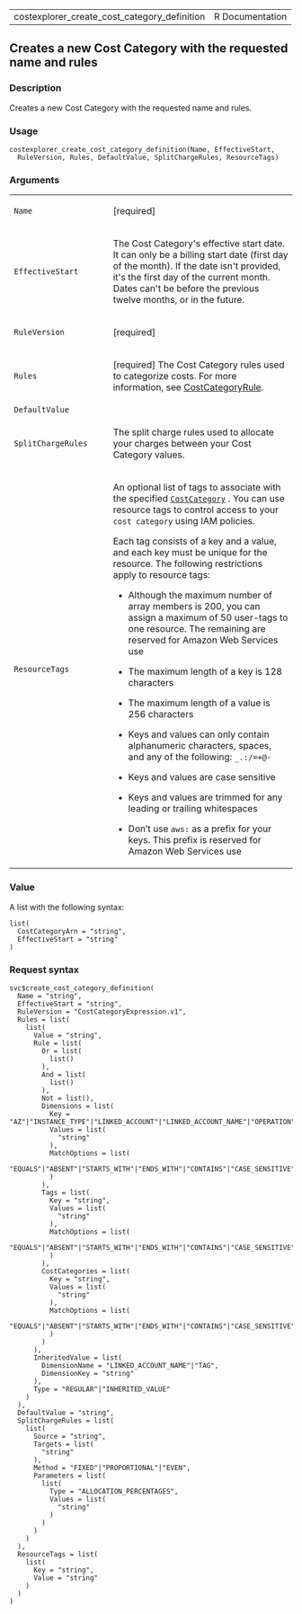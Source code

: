 <table style="width: 100%;">
<tbody>
<tr class="odd">
<td>costexplorer_create_cost_category_definition</td>
<td style="text-align: right;">R Documentation</td>
</tr>
</tbody>
</table>

## Creates a new Cost Category with the requested name and rules

### Description

Creates a new Cost Category with the requested name and rules.

### Usage

    costexplorer_create_cost_category_definition(Name, EffectiveStart,
      RuleVersion, Rules, DefaultValue, SplitChargeRules, ResourceTags)

### Arguments

<table>
<colgroup>
<col style="width: 35%" />
<col style="width: 65%" />
</colgroup>
<tbody>
<tr class="odd">
<td><code
id="costexplorer_create_cost_category_definition_:_Name">Name</code></td>
<td><p>[required]</p></td>
</tr>
<tr class="even">
<td><code
id="costexplorer_create_cost_category_definition_:_EffectiveStart">EffectiveStart</code></td>
<td><p>The Cost Category's effective start date. It can only be a
billing start date (first day of the month). If the date isn't provided,
it's the first day of the current month. Dates can't be before the
previous twelve months, or in the future.</p></td>
</tr>
<tr class="odd">
<td><code
id="costexplorer_create_cost_category_definition_:_RuleVersion">RuleVersion</code></td>
<td><p>[required]</p></td>
</tr>
<tr class="even">
<td><code
id="costexplorer_create_cost_category_definition_:_Rules">Rules</code></td>
<td><p>[required] The Cost Category rules used to categorize costs. For
more information, see <a
href="https://docs.aws.amazon.com/aws-cost-management/latest/APIReference/API_CostCategoryRule.html">CostCategoryRule</a>.</p></td>
</tr>
<tr class="odd">
<td><code
id="costexplorer_create_cost_category_definition_:_DefaultValue">DefaultValue</code></td>
<td></td>
</tr>
<tr class="even">
<td><code
id="costexplorer_create_cost_category_definition_:_SplitChargeRules">SplitChargeRules</code></td>
<td><p>The split charge rules used to allocate your charges between your
Cost Category values.</p></td>
</tr>
<tr class="odd">
<td><code
id="costexplorer_create_cost_category_definition_:_ResourceTags">ResourceTags</code></td>
<td><p>An optional list of tags to associate with the specified <a
href="https://docs.aws.amazon.com/aws-cost-management/latest/APIReference/API_CostCategory.html"><code>CostCategory</code></a>
. You can use resource tags to control access to your <code
style="white-space: pre;">⁠cost category⁠</code> using IAM policies.</p>
<p>Each tag consists of a key and a value, and each key must be unique
for the resource. The following restrictions apply to resource tags:</p>
<ul>
<li><p>Although the maximum number of array members is 200, you can
assign a maximum of 50 user-tags to one resource. The remaining are
reserved for Amazon Web Services use</p></li>
<li><p>The maximum length of a key is 128 characters</p></li>
<li><p>The maximum length of a value is 256 characters</p></li>
<li><p>Keys and values can only contain alphanumeric characters, spaces,
and any of the following: <code
style="white-space: pre;">⁠_.:/=+@-⁠</code></p></li>
<li><p>Keys and values are case sensitive</p></li>
<li><p>Keys and values are trimmed for any leading or trailing
whitespaces</p></li>
<li><p>Don’t use <code style="white-space: pre;">⁠aws:⁠</code> as a prefix
for your keys. This prefix is reserved for Amazon Web Services
use</p></li>
</ul></td>
</tr>
</tbody>
</table>

### Value

A list with the following syntax:

    list(
      CostCategoryArn = "string",
      EffectiveStart = "string"
    )

### Request syntax

    svc$create_cost_category_definition(
      Name = "string",
      EffectiveStart = "string",
      RuleVersion = "CostCategoryExpression.v1",
      Rules = list(
        list(
          Value = "string",
          Rule = list(
            Or = list(
              list()
            ),
            And = list(
              list()
            ),
            Not = list(),
            Dimensions = list(
              Key = "AZ"|"INSTANCE_TYPE"|"LINKED_ACCOUNT"|"LINKED_ACCOUNT_NAME"|"OPERATION"|"PURCHASE_TYPE"|"REGION"|"SERVICE"|"SERVICE_CODE"|"USAGE_TYPE"|"USAGE_TYPE_GROUP"|"RECORD_TYPE"|"OPERATING_SYSTEM"|"TENANCY"|"SCOPE"|"PLATFORM"|"SUBSCRIPTION_ID"|"LEGAL_ENTITY_NAME"|"DEPLOYMENT_OPTION"|"DATABASE_ENGINE"|"CACHE_ENGINE"|"INSTANCE_TYPE_FAMILY"|"BILLING_ENTITY"|"RESERVATION_ID"|"RESOURCE_ID"|"RIGHTSIZING_TYPE"|"SAVINGS_PLANS_TYPE"|"SAVINGS_PLAN_ARN"|"PAYMENT_OPTION"|"AGREEMENT_END_DATE_TIME_AFTER"|"AGREEMENT_END_DATE_TIME_BEFORE"|"INVOICING_ENTITY"|"ANOMALY_TOTAL_IMPACT_ABSOLUTE"|"ANOMALY_TOTAL_IMPACT_PERCENTAGE",
              Values = list(
                "string"
              ),
              MatchOptions = list(
                "EQUALS"|"ABSENT"|"STARTS_WITH"|"ENDS_WITH"|"CONTAINS"|"CASE_SENSITIVE"|"CASE_INSENSITIVE"|"GREATER_THAN_OR_EQUAL"
              )
            ),
            Tags = list(
              Key = "string",
              Values = list(
                "string"
              ),
              MatchOptions = list(
                "EQUALS"|"ABSENT"|"STARTS_WITH"|"ENDS_WITH"|"CONTAINS"|"CASE_SENSITIVE"|"CASE_INSENSITIVE"|"GREATER_THAN_OR_EQUAL"
              )
            ),
            CostCategories = list(
              Key = "string",
              Values = list(
                "string"
              ),
              MatchOptions = list(
                "EQUALS"|"ABSENT"|"STARTS_WITH"|"ENDS_WITH"|"CONTAINS"|"CASE_SENSITIVE"|"CASE_INSENSITIVE"|"GREATER_THAN_OR_EQUAL"
              )
            )
          ),
          InheritedValue = list(
            DimensionName = "LINKED_ACCOUNT_NAME"|"TAG",
            DimensionKey = "string"
          ),
          Type = "REGULAR"|"INHERITED_VALUE"
        )
      ),
      DefaultValue = "string",
      SplitChargeRules = list(
        list(
          Source = "string",
          Targets = list(
            "string"
          ),
          Method = "FIXED"|"PROPORTIONAL"|"EVEN",
          Parameters = list(
            list(
              Type = "ALLOCATION_PERCENTAGES",
              Values = list(
                "string"
              )
            )
          )
        )
      ),
      ResourceTags = list(
        list(
          Key = "string",
          Value = "string"
        )
      )
    )
